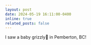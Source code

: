 ```yaml
---
layout: post
date: 2024-05-19 16:11:00-0400
inline: true
related_posts: false
---
```


I saw a baby grizzly🐻 in Pemberton, BC!
